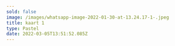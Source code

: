```yaml
---
sold: false
image: /images/whatsapp-image-2022-01-30-at-13.24.17-1-.jpeg
title: kaart 1
type: Pastel
date: 2022-03-05T13:51:52.085Z
---
```


